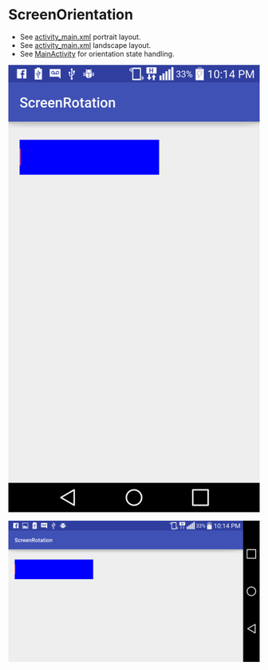 # ScreenOrientation

- See [activity_main.xml](/app/src/main/res/layout/activity_main.xml) portrait layout.
- See [activity_main.xml](/app/src/main/res/layout-land/activity_main.xml) landscape layout.
- See [MainActivity](app/src/main/java/com/bentals/screenrotation/MainActivity.java) for orientation state handling.


![alt tag](Screenshot_2015-11-05-22-14-28.png)


![alt tag](Screenshot_2015-11-05-22-14-33.png)
